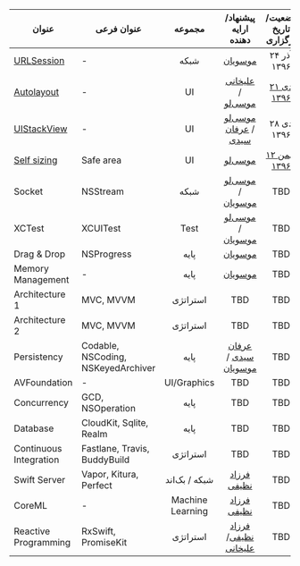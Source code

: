 | عنوان  | عنوان فرعی | مجموعه | پیشنهاد/ارایه دهنده | وضعیت/تاریخ برگزاری | ویدیو |
| -----  | --------- |:------:|:-------------------:|:-------------------:|:-----:|
| [URLSession][URLSession-index] | - | شبکه | [موسویان][amosavian] | ۲۴ آذر ۱۳۹۶ | [آپارات][URLSession-aparat] |
| [Autolayout][Autolayout-index] | - | UI | [علیخانی][devAlikhani] / [موسی‌لو][farshadmb] | [۲۱ دی ۱۳۹۶][Autolayout-evand] | [آپارات][Autolayout-aparat] |
| [UIStackView][UIStackView-index] | - | UI | [موسی‌لو][farshadmb] / [عرفان سیدی][NSErfan] | ۲۸ دی ۱۳۹۶ | [آپارات][UIStackView-aparat] |
| [Self sizing][SelfSizing-index] | Safe area | UI | [موسی‌لو][farshadmb] | [۱۲ بهمن ۱۳۹۶][SelfSizing-evand] |   |
| Socket | NSStream | شبکه | [موسی‌لو][farshadmb] / [موسویان][amosavian] | TBD |   |
| XCTest | XCUITest | Test | [موسی‌لو][farshadmb] / [موسویان][amosavian] | TBD |   |
| Drag & Drop | NSProgress | پایه | [موسویان][amosavian] | TBD |   |
| Memory Management | - | پایه | [موسویان][amosavian] | TBD |   |
| Architecture 1 | MVC, MVVM | استراتژی | TBD | TBD |   |
| Architecture 2 | MVC, MVVM | استراتژی | TBD | TBD |   |
| Persistency | Codable, NSCoding, NSKeyedArchiver | پایه | [عرفان سیدی][NSErfan] / [موسویان][amosavian] | TBD |   |
| AVFoundation | - | UI/Graphics | TBD | TBD |   |
| Concurrency | GCD, NSOperation | پایه | TBD | TBD |   |
| Database | CloudKit, Sqlite, Realm | پایه | TBD | TBD |   |
| Continuous Integration | Fastlane, Travis, BuddyBuild | استراتژی | TBD  | TBD |   |
| Swift Server | Vapor, Kitura, Perfect | شبکه / بک‌اند | [فرزاد نظیفی][euwars] | TBD |   |
| CoreML | - | Machine Learning | [فرزاد نظیفی][euwars] | TBD |   |
| Reactive Programming | RxSwift, PromiseKit | استراتژی | [فرزاد نظیفی][euwars]/[علیخانی][devAlikhani]| TBD |   |

[amosavian]: https://github.com/amosavian
[farshadmb]: https://github.com/farshadmb
[euwars]: https://github.com/euwars
[NSErfan]: https://github.com/NSErfan
[devAlikhani]: https://github.com/devAlikhani
[emranovin]: https://github.com/emranovin
[mkhoshpour]: https://github.com/mkhoshpour

[URLSession-index]: http://nstehran.ir/1396/10/26/دورهمی-nsurlsession/
[URLSession-aparat]: https://www.aparat.com/video/video/embed/videohash/Ea4SM/vt/frame
[Autolayout-index]: http://nstehran.ir/1396/10/26/دورهمی-ui-development/
[Autolayout-evand]: https://evand.com/events/tehran-wwdc-1
[Autolayout-aparat]: https://www.aparat.com/video/video/embed/videohash/ACJlk/vt/frame
[UIStackView-index]: http://nstehran.ir/1396/10/26/دورهمی-uistackview/
[UIStackView-aparat]: https://www.aparat.com/video/video/embed/videohash/8TGjB/vt/frame
[SelfSizing-index]: http://nstehran.ir/1396/11/08/دورهمی-ui-development-self-sizing/
[SelfSizing-evand]: https://evand.com/events/nstehran3
